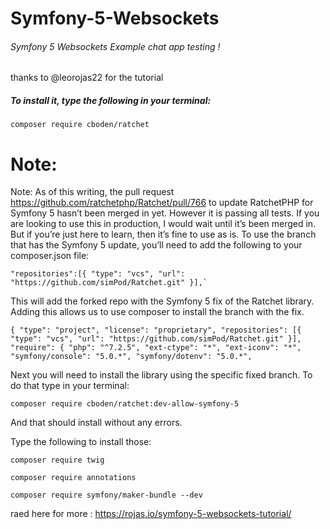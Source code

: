 # Symfony-5-Websockets

###### Symfony 5 Websockets Example chat app testing !


thanks to @leorojas22 for the tutorial 

##### To install it, type the following in your terminal:

`composer require cboden/ratchet`

# **Note:** 
Note:
As of this writing,
the pull request https://github.com/ratchetphp/Ratchet/pull/766
to update RatchetPHP for Symfony 5 hasn’t been merged in yet. However it is passing all tests. If you are looking to use this in production, I would wait until it’s been merged in. But if you’re just here to learn, then it’s fine to use as is.
To use the branch that has the Symfony 5 update, you’ll need to add the following to your composer.json file:

``"repositories":[{
    "type": "vcs",
    "url": "https://github.com/simPod/Ratchet.git"
}],`
``

This will add the forked repo with the Symfony 5 fix of the Ratchet library. Adding this allows us to use composer to install the branch with the fix.

`{
    "type": "project",
    "license": "proprietary",
    "repositories": [{
        "type": "vcs",
        "url": "https://github.com/simPod/Ratchet.git"
    }],
    "require": {
        "php": "^7.2.5",
        "ext-ctype": "*",
        "ext-iconv": "*",
        "symfony/console": "5.0.*",
        "symfony/dotenv": "5.0.*",`
        




Next you will need to install the library using the specific fixed branch. To do that type in your terminal:


`composer require cboden/ratchet:dev-allow-symfony-5
`

And that should install without any errors.

Type the following to install those:

`composer require twig
`

`composer require annotations
`

`composer require symfony/maker-bundle --dev
`



raed here for more : 
https://rojas.io/symfony-5-websockets-tutorial/

